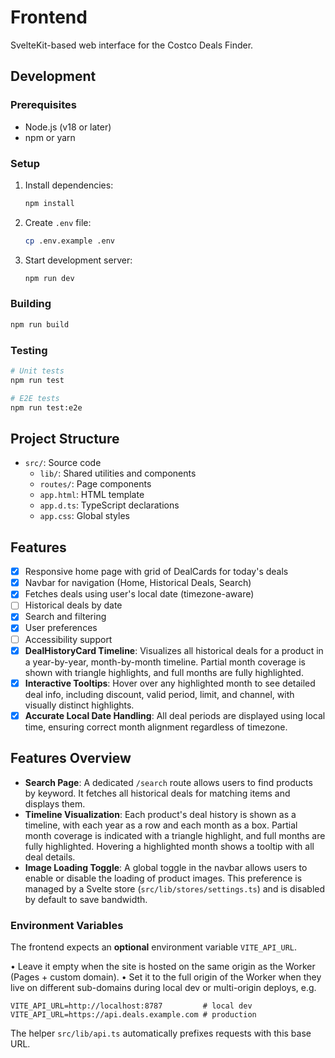 # Frontend

SvelteKit-based web interface for the Costco Deals Finder.

## Development

### Prerequisites

- Node.js (v18 or later)
- npm or yarn

### Setup

1. Install dependencies:

   ```bash
   npm install
   ```

2. Create `.env` file:

   ```bash
   cp .env.example .env
   ```

3. Start development server:
   ```bash
   npm run dev
   ```

### Building

```bash
npm run build
```

### Testing

```bash
# Unit tests
npm run test

# E2E tests
npm run test:e2e
```

## Project Structure

- `src/`: Source code
  - `lib/`: Shared utilities and components
  - `routes/`: Page components
  - `app.html`: HTML template
  - `app.d.ts`: TypeScript declarations
  - `app.css`: Global styles

## Features

- [x] Responsive home page with grid of DealCards for today's deals
- [x] Navbar for navigation (Home, Historical Deals, Search)
- [x] Fetches deals using user's local date (timezone-aware)
- [ ] Historical deals by date
- [x] Search and filtering
- [x] User preferences
- [ ] Accessibility support
- [x] **DealHistoryCard Timeline**: Visualizes all historical deals for a product in a year-by-year, month-by-month timeline. Partial month coverage is shown with triangle highlights, and full months are fully highlighted.
- [x] **Interactive Tooltips**: Hover over any highlighted month to see detailed deal info, including discount, valid period, limit, and channel, with visually distinct highlights.
- [x] **Accurate Local Date Handling**: All deal periods are displayed using local time, ensuring correct month alignment regardless of timezone.

## Features Overview

- **Search Page**: A dedicated `/search` route allows users to find products by keyword. It fetches all historical deals for matching items and displays them.
- **Timeline Visualization**: Each product's deal history is shown as a timeline, with each year as a row and each month as a box. Partial month coverage is indicated with a triangle highlight, and full months are fully highlighted. Hovering a highlighted month shows a tooltip with all deal details.
- **Image Loading Toggle**: A global toggle in the navbar allows users to enable or disable the loading of product images. This preference is managed by a Svelte store (`src/lib/stores/settings.ts`) and is disabled by default to save bandwidth.

### Environment Variables

The frontend expects an **optional** environment variable `VITE_API_URL`.

• Leave it empty when the site is hosted on the same origin as the Worker (Pages + custom domain).
• Set it to the full origin of the Worker when they live on different sub-domains during local dev or multi-origin deploys, e.g.

```dotenv
VITE_API_URL=http://localhost:8787         # local dev
VITE_API_URL=https://api.deals.example.com # production
```

The helper `src/lib/api.ts` automatically prefixes requests with this base URL.
